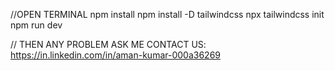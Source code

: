 //OPEN TERMINAL 
npm install
npm install -D tailwindcss
npx tailwindcss init
npm run dev  


//  THEN ANY PROBLEM ASK ME 
CONTACT US: https://in.linkedin.com/in/aman-kumar-000a36269
